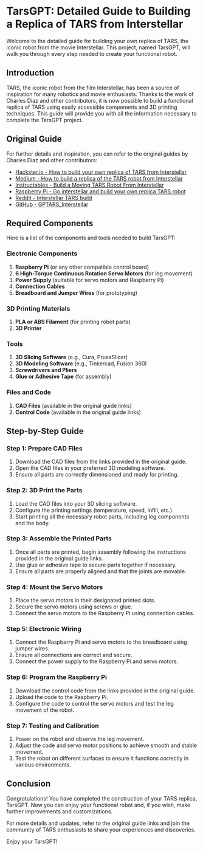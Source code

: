 # TarsGPT: Detailed Guide to Building a Replica of TARS from Interstellar

Welcome to the detailed guide for building your own replica of TARS, the iconic robot from the movie Interstellar. This project, named TarsGPT, will walk you through every step needed to create your functional robot.

## Introduction

TARS, the iconic robot from the film Interstellar, has been a source of inspiration for many robotics and movie enthusiasts. Thanks to the work of Charles Diaz and other contributors, it is now possible to build a functional replica of TARS using easily accessible components and 3D printing techniques. This guide will provide you with all the information necessary to complete the TarsGPT project.

## Original Guide

For further details and inspiration, you can refer to the original guides by Charles Diaz and other contributors:
- [Hackster.io - How to build your own replica of TARS from Interstellar](https://www.hackster.io/charlesdiaz/how-to-build-your-own-replica-of-tars-from-interstellar-224833)
- [Medium - How to build a replica of the TARS robot from Interstellar](https://braintitan.medium.com/how-to-build-a-replica-of-the-tars-robot-from-interstellar-00ef00d4ac56)
- [Instructables - Build a Moving TARS Robot From Interstellar](https://www.instructables.com/Build-a-Moving-TARS-Robot-From-Interstellar/)
- [Raspberry Pi - Go interstellar and build your own replica TARS robot](https://www.raspberrypi.com/news/go-interstellar-and-build-your-own-replica-tars-robot/)
- [Reddit - Interstellar TARS build](https://www.therpf.com/forums/threads/interstellar-tars-build.228377/)
- [GitHub - GPTARS_Interstellar](https://github.com/poboisvert/GPTARS_Interstellar)

## Required Components

Here is a list of the components and tools needed to build TarsGPT:

### Electronic Components
1. **Raspberry Pi** (or any other compatible control board)
2. **6 High-Torque Continuous Rotation Servo Motors** (for leg movement)
3. **Power Supply** (suitable for servo motors and Raspberry Pi)
4. **Connection Cables**
5. **Breadboard and Jumper Wires** (for prototyping)

### 3D Printing Materials
1. **PLA or ABS Filament** (for printing robot parts)
2. **3D Printer**

### Tools
1. **3D Slicing Software** (e.g., Cura, PrusaSlicer)
2. **3D Modeling Software** (e.g., Tinkercad, Fusion 360)
3. **Screwdrivers and Pliers**
4. **Glue or Adhesive Tape** (for assembly)

### Files and Code
1. **CAD Files** (available in the original guide links)
2. **Control Code** (available in the original guide links)

## Step-by-Step Guide

### Step 1: Prepare CAD Files
1. Download the CAD files from the links provided in the original guide.
2. Open the CAD files in your preferred 3D modeling software.
3. Ensure all parts are correctly dimensioned and ready for printing.

### Step 2: 3D Print the Parts
1. Load the CAD files into your 3D slicing software.
2. Configure the printing settings (temperature, speed, infill, etc.).
3. Start printing all the necessary robot parts, including leg components and the body.

### Step 3: Assemble the Printed Parts
1. Once all parts are printed, begin assembly following the instructions provided in the original guide links.
2. Use glue or adhesive tape to secure parts together if necessary.
3. Ensure all parts are properly aligned and that the joints are movable.

### Step 4: Mount the Servo Motors
1. Place the servo motors in their designated printed slots.
2. Secure the servo motors using screws or glue.
3. Connect the servo motors to the Raspberry Pi using connection cables.

### Step 5: Electronic Wiring
1. Connect the Raspberry Pi and servo motors to the breadboard using jumper wires.
2. Ensure all connections are correct and secure.
3. Connect the power supply to the Raspberry Pi and servo motors.

### Step 6: Program the Raspberry Pi
1. Download the control code from the links provided in the original guide.
2. Upload the code to the Raspberry Pi.
3. Configure the code to control the servo motors and test the leg movement of the robot.

### Step 7: Testing and Calibration
1. Power on the robot and observe the leg movement.
2. Adjust the code and servo motor positions to achieve smooth and stable movement.
3. Test the robot on different surfaces to ensure it functions correctly in various environments.

## Conclusion

Congratulations! You have completed the construction of your TARS replica, TarsGPT. Now you can enjoy your functional robot and, if you wish, make further improvements and customizations.

For more details and updates, refer to the original guide links and join the community of TARS enthusiasts to share your experiences and discoveries.

Enjoy your TarsGPT!
